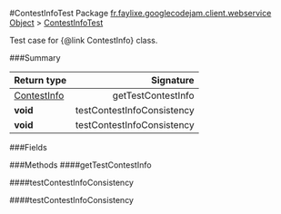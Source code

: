 #ContestInfoTest
Package [fr.faylixe.googlecodejam.client.webservice](nullfr/faylixe/googlecodejam/client/webservice)
[Object]() > [ContestInfoTest]()

Test case for {@link ContestInfo} class.

###Summary

Return type | Signature
--- | ---:
[ContestInfo]() | getTestContestInfo
**void** | testContestInfoConsistency
**void** | testContestInfoConsistency

###Fields

###Methods
####getTestContestInfo

####testContestInfoConsistency

####testContestInfoConsistency

